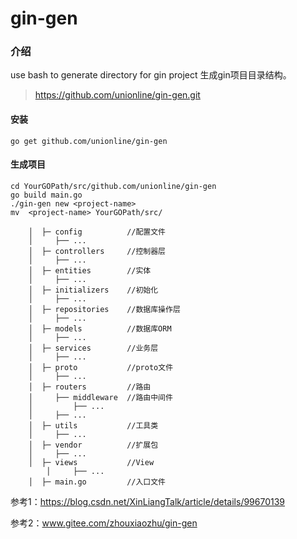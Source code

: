 # gin-gen

### 介绍
use bash to generate directory for gin project 
生成gin项目目录结构。
> https://github.com/unionline/gin-gen.git

#### 安装
```shell script
go get github.com/unionline/gin-gen
```

#### 生成项目
```shell script
cd YourGOPath/src/github.com/unionline/gin-gen
go build main.go
./gin-gen new <project-name>
mv  <project-name> YourGOPath/src/
```
```├─ Project Name
    │  ├─ config          //配置文件
    │     ├── ...
    │  ├─ controllers     //控制器层
    │     ├── ...
    │  ├─ entities        //实体
    │     ├── ...
    │  ├─ initializers    //初始化
    │     ├── ...
    │  ├─ repositories    //数据库操作层
    │     ├── ...
    │  ├─ models          //数据库ORM
    │     ├── ...
    │  ├─ services        //业务层
    │     ├── ...
    │  ├─ proto           //proto文件
    │     ├── ...
    │  ├─ routers         //路由
    │     ├── middleware  //路由中间件
    │         ├── ...
    │     ├── ...
    │  ├─ utils           //工具类
    │     ├── ...
    │  ├─ vendor          //扩展包
    │     ├── ...
    │  ├─ views           //View
        │     ├── ...
    │  ├─ main.go         //入口文件
```

参考1：https://blog.csdn.net/XinLiangTalk/article/details/99670139

参考2：www.gitee.com/zhouxiaozhu/gin-gen
